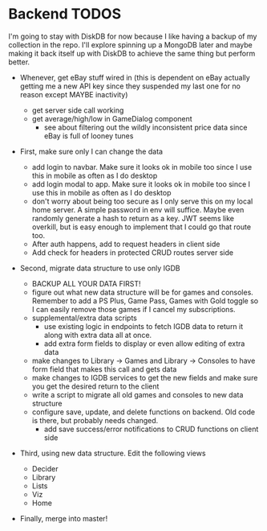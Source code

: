 # Backend TODOS

I'm going to stay with DiskDB for now because I like having a backup of my collection in the repo. I'll explore spinning up a MongoDB later and maybe making it back itself up with DiskDB to achieve the same thing but perform better.


- Whenever, get eBay stuff wired in (this is dependent on eBay actually getting me a new API key since they suspended my last one for no reason except MAYBE inactivity)
  - get server side call working
  - get average/high/low in GameDialog component
    - see about filtering out the wildly inconsistent price data since eBay is full of looney tunes
  

- First, make sure only I can change the data
  - add login to navbar. Make sure it looks ok in mobile too since I use this in mobile as often as I do desktop
  - add login modal to app. Make sure it looks ok in mobile too since I use this in mobile as often as I do desktop
  - don't worry about being too secure as I only serve this on my local home server. A simple password in env will suffice. Maybe even randomly generate a hash to return as a key.   JWT seems like overkill, but is easy enough to implement that I could go that route too.
  - After auth happens, add to request headers in client side
  - Add check for headers in protected CRUD routes server side
- Second, migrate data structure to use only IGDB
  - BACKUP ALL YOUR DATA FIRST!
  - figure out what new data structure will be for games and consoles. Remember to add a PS Plus, Game Pass, Games with Gold toggle so I can easily remove those games if I cancel my subscriptions.
  - supplemental/extra data scripts
    - use existing logic in endpoints to fetch IGDB data to return it along with extra data all at once.
    - add extra form fields to display or even allow editing of extra data
  - make changes to Library -> Games and Library -> Consoles to have form field that makes this call and gets data
  - make changes to IGDB services to get the new fields and make sure you get the desired return to the client
  - write a script to migrate all old games and consoles to new data structure
  - configure save, update, and delete functions on backend. Old code is there, but probably needs changed.
    - add save success/error notifications to CRUD functions on client side
- Third, using new data structure. Edit the following views
  - Decider
  - Library
  - Lists
  - Viz
  - Home
- Finally, merge into master!
